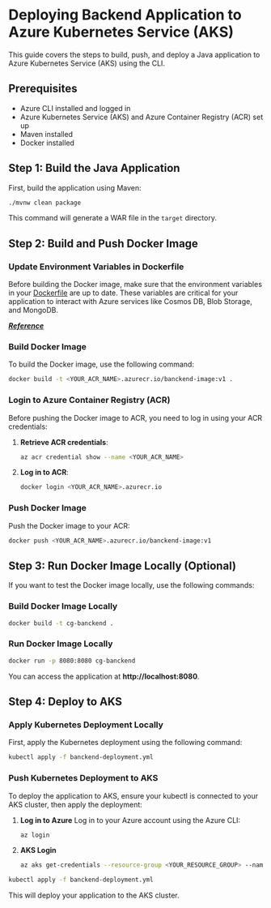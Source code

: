 # Deploying Backend Application to Azure Kubernetes Service (AKS)
This guide covers the steps to build, push, and deploy a Java application to Azure Kubernetes Service (AKS) using the CLI.

## Prerequisites

* Azure CLI installed and logged in
* Azure Kubernetes Service (AKS) and Azure Container Registry (ACR) set up
* Maven installed
* Docker installed


## Step 1: Build the Java Application
First, build the application using Maven:

```bash
./mvnw clean package
```
This command will generate a WAR file in the `target` directory.


## Step 2: Build and Push Docker Image
### Update Environment Variables in Dockerfile

Before building the Docker image, make sure that the environment variables in your [Dockerfile](Dockerfile) are up to date. These variables are critical for your application to interact with Azure services like Cosmos DB, Blob Storage, and MongoDB.

[**_Reference_**](env_variables.md)

### Build Docker Image
To build the Docker image, use the following command:

```bash
docker build -t <YOUR_ACR_NAME>.azurecr.io/banckend-image:v1 .
```

### Login to Azure Container Registry (ACR)
Before pushing the Docker image to ACR, you need to log in using your ACR credentials:

1. **Retrieve ACR credentials**:

    ```bash
    az acr credential show --name <YOUR_ACR_NAME>
    ```

2. **Log in to ACR**:

    ```bash
    docker login <YOUR_ACR_NAME>.azurecr.io
    ```


### Push Docker Image
Push the Docker image to your ACR:

```bash
docker push <YOUR_ACR_NAME>.azurecr.io/banckend-image:v1
```

## Step 3: Run Docker Image Locally (Optional)
If you want to test the Docker image locally, use the following commands:

### Build Docker Image Locally
```bash
docker build -t cg-banckend .
```
### Run Docker Image Locally
```bash
docker run -p 8080:8080 cg-banckend
```
You can access the application at **http://localhost:8080**.

## Step 4: Deploy to AKS
### Apply Kubernetes Deployment Locally
First, apply the Kubernetes deployment using the following command:

```bash
kubectl apply -f banckend-deployment.yml
```
### Push Kubernetes Deployment to AKS
To deploy the application to AKS, ensure your kubectl is connected to your AKS cluster, then apply the deployment:

1. **Log in to Azure**
   Log in to your Azure account using the Azure CLI:
    ```bash
   az login
    ```
2. **AKS Login**
   ```bash
   az aks get-credentials --resource-group <YOUR_RESOURCE_GROUP> --name <YOUR_AKS_CLUSTER_NAME>
   ```

```bash
kubectl apply -f banckend-deployment.yml
```
This will deploy your application to the AKS cluster.